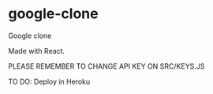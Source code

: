 # google-clone
Google clone

Made with React.

PLEASE REMEMBER TO CHANGE API KEY ON SRC/KEYS.JS

TO DO: Deploy in Heroku
